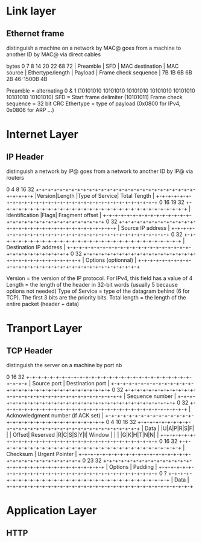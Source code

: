 # Link layer
## Ethernet frame
distinguish a machine on a network by MAC@
goes from a machine to another ID by MAC@ via direct cables

bytes
0          7     8                 14           20                 22        68                     72
| Preamble | SFD | MAC destination | MAC source | Ethertype/length | Payload | Frame check sequence |
7B         1B    6B                6B           2B                 46-1500B  4B                     

Preamble = alternating 0 & 1 (10101010 10101010 10101010 10101010 10101010 10101010 10101010)
SFD = Start frame delimiter (10101011)
Frame check sequence = 32 bit CRC
Ethertype = type of payload (0x0800 for IPv4, 0x0806 for ARP ...)

# Internet Layer
## IP Header
distinguish a network by IP@
goes from a network to another ID by IP@ via routers

0       4       8               16                            32
+-+-+-+-+-+-+-+-+-+-+-+-+-+-+-+-+-+-+-+-+-+-+-+-+-+-+-+-+-+-+-+
|Version|Length |Type of Service| Total Tength                |
+-+-+-+-+-+-+-+-+-+-+-+-+-+-+-+-+-+-+-+-+-+-+-+-+-+-+-+-+-+-+-+
0                               16    19                      32
+-+-+-+-+-+-+-+-+-+-+-+-+-+-+-+-+-+-+-+-+-+-+-+-+-+-+-+-+-+-+-+
| Identification                |Flags| Fragment offset       |
+-+-+-+-+-+-+-+-+-+-+-+-+-+-+-+-+-+-+-+-+-+-+-+-+-+-+-+-+-+-+-+
0                                                             32
+-+-+-+-+-+-+-+-+-+-+-+-+-+-+-+-+-+-+-+-+-+-+-+-+-+-+-+-+-+-+-+
| Source IP address                                           |
+-+-+-+-+-+-+-+-+-+-+-+-+-+-+-+-+-+-+-+-+-+-+-+-+-+-+-+-+-+-+-+
0                                                             32
+-+-+-+-+-+-+-+-+-+-+-+-+-+-+-+-+-+-+-+-+-+-+-+-+-+-+-+-+-+-+-+
| Destination IP address                                      |
+-+-+-+-+-+-+-+-+-+-+-+-+-+-+-+-+-+-+-+-+-+-+-+-+-+-+-+-+-+-+-+
0                                                             32
+-+-+-+-+-+-+-+-+-+-+-+-+-+-+-+-+-+-+-+-+-+-+-+-+-+-+-+-+-+-+-+
| Options (optionnal)                                         |
+-+-+-+-+-+-+-+-+-+-+-+-+-+-+-+-+-+-+-+-+-+-+-+-+-+-+-+-+-+-+-+

Version = the version of the IP protocol. For IPv4, this field has a value of 4
Length = the length of the header in 32-bit words (usually 5 because options not needed)
Type of Service = type of the datagram behind (6 for TCP). The first 3 bits are the priority bits.
Total length = the length of the entire packet (header + data)

# Tranport Layer
## TCP Header
distinguish the server on a machine by port nb

0                               16                            32
+-+-+-+-+-+-+-+-+-+-+-+-+-+-+-+-+-+-+-+-+-+-+-+-+-+-+-+-+-+-+-+
| Source port                   | Destination port            |
+-+-+-+-+-+-+-+-+-+-+-+-+-+-+-+-+-+-+-+-+-+-+-+-+-+-+-+-+-+-+-+
0                                                             32
+-+-+-+-+-+-+-+-+-+-+-+-+-+-+-+-+-+-+-+-+-+-+-+-+-+-+-+-+-+-+-+
| Sequence number                                             |
+-+-+-+-+-+-+-+-+-+-+-+-+-+-+-+-+-+-+-+-+-+-+-+-+-+-+-+-+-+-+-+
0                                                             32
+-+-+-+-+-+-+-+-+-+-+-+-+-+-+-+-+-+-+-+-+-+-+-+-+-+-+-+-+-+-+-+
| Acknowledgment number (if ACK set)                          |
+-+-+-+-+-+-+-+-+-+-+-+-+-+-+-+-+-+-+-+-+-+-+-+-+-+-+-+-+-+-+-+
0       4           10          16                            32
+-+-+-+-+-+-+-+-+-+-+-+-+-+-+-+-+-+-+-+-+-+-+-+-+-+-+-+-+-+-+-+
| Data  |           |U|A|P|R|S|F|                             |
| Offset| Reserved  |R|C|S|S|Y|I| Window                      |
|       |           |G|K|H|T|N|N|                             |
+-+-+-+-+-+-+-+-+-+-+-+-+-+-+-+-+-+-+-+-+-+-+-+-+-+-+-+-+-+-+-+
0                               16                            32
+-+-+-+-+-+-+-+-+-+-+-+-+-+-+-+-+-+-+-+-+-+-+-+-+-+-+-+-+-+-+-+
| Checksum                      | Urgent Pointer              |
+-+-+-+-+-+-+-+-+-+-+-+-+-+-+-+-+-+-+-+-+-+-+-+-+-+-+-+-+-+-+-+
0                                             23              32
+-+-+-+-+-+-+-+-+-+-+-+-+-+-+-+-+-+-+-+-+-+-+-+-+-+-+-+-+-+-+-+
| Options                                     | Padding       |
+-+-+-+-+-+-+-+-+-+-+-+-+-+-+-+-+-+-+-+-+-+-+-+-+-+-+-+-+-+-+-+
0                                                             ?
+-+-+-+-+-+-+-+-+-+-+-+-+-+-+-+-+-+-+-+-+-+-+-+-+-+-+-+-+-+-+-+
| Data                                                        |
+-+-+-+-+-+-+-+-+-+-+-+-+-+-+-+-+-+-+-+-+-+-+-+-+-+-+-+-+-+-+-+

# Application Layer
## HTTP